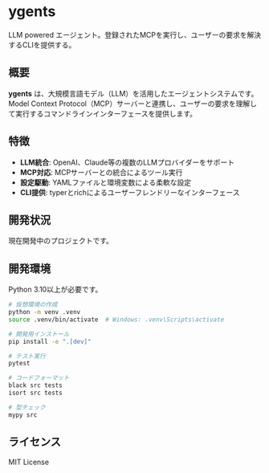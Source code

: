 # ygents

LLM powered エージェント。登録されたMCPを実行し、ユーザーの要求を解決するCLIを提供する。

## 概要

**ygents** は、大規模言語モデル（LLM）を活用したエージェントシステムです。Model Context Protocol（MCP）サーバーと連携し、ユーザーの要求を理解して実行するコマンドラインインターフェースを提供します。

## 特徴

- **LLM統合**: OpenAI、Claude等の複数のLLMプロバイダーをサポート
- **MCP対応**: MCPサーバーとの統合によるツール実行
- **設定駆動**: YAMLファイルと環境変数による柔軟な設定
- **CLI提供**: typerとrichによるユーザーフレンドリーなインターフェース

## 開発状況

現在開発中のプロジェクトです。

## 開発環境

Python 3.10以上が必要です。

```bash
# 仮想環境の作成
python -m venv .venv
source .venv/bin/activate  # Windows: .venv\Scripts\activate

# 開発用インストール
pip install -e ".[dev]"

# テスト実行
pytest

# コードフォーマット
black src tests
isort src tests

# 型チェック
mypy src
```

## ライセンス

MIT License